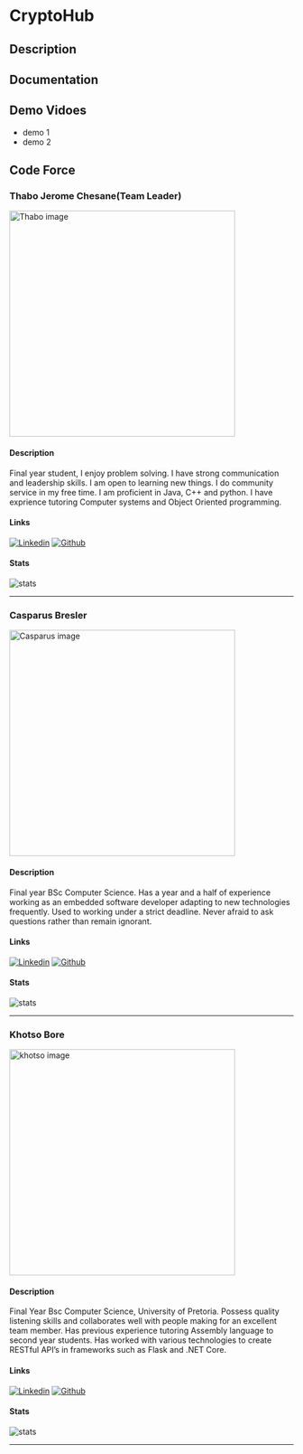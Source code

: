 # CryptoHub

## Description

## Documentation

## Demo Vidoes

- demo 1
- demo 2

## Code Force

### Thabo Jerome Chesane(Team Leader) 

<img alt="Thabo image" height="400" width="400" src="https://avatars.githubusercontent.com/u/92906455?s=400&u=544e7423683247e11527ab14709634c43b50e42f&v=4"/>

#### Description

Final year student, I enjoy problem solving. I have strong communication and leadership skills. I am open to learning new things. I do community service in my free time. I am proficient in Java, C++ and python. I have exprience tutoring Computer systems and Object Oriented programming.

#### Links

[![Linkedin](https://img.shields.io/badge/LinkedIn-0077B5?style=for-the-badge&logo=linkedin&logoColor=white "Linkedin")](https://www.linkedin.com/in/thabo-chesane-b09980218/) [![Github](https://img.shields.io/badge/GitHub-100000?style=for-the-badge&logo=github&logoColor=white "Github")](https://github.com/ThaboJChesane)

#### Stats

<img alt="stats" src="https://github-readme-stats.vercel.app/api?username=ThaboJChesane&show_icons=true&hide_border=true"/>

---

### Casparus Bresler

<img alt="Casparus image" height="400" width="400" src="https://avatars.githubusercontent.com/u/92540552?v=4"/>

#### Description
Final year BSc Computer Science. Has a year and a half of experience working as an embedded software developer adapting to new technologies frequently. Used to working under a strict deadline. Never afraid to ask questions rather than remain ignorant.


#### Links

[![Linkedin](https://img.shields.io/badge/LinkedIn-0077B5?style=for-the-badge&logo=linkedin&logoColor=white "Linkedin")](https://www.linkedin.com/in/casparus-bresler-15508b239/) [![Github](https://img.shields.io/badge/GitHub-100000?style=for-the-badge&logo=github&logoColor=white "Github")](https://github.com/CasparusBresler)

#### Stats

<img alt="stats" src="https://github-readme-stats.vercel.app/api?username=CasparusBresler&show_icons=true&hide_border=true"/>

---
### Khotso Bore

<img alt="khotso image" height="400" width="400" src="https://avatars.githubusercontent.com/u/82458587?v=4"/>

#### Description

Final Year Bsc Computer Science, University of Pretoria. Possess quality listening skills and collaborates well with people making for an excellent team member. Has previous experience tutoring Assembly language to second year students. Has worked with various technologies to create RESTful API’s in frameworks such as Flask and .NET Core.

#### Links

[![Linkedin](https://img.shields.io/badge/LinkedIn-0077B5?style=for-the-badge&logo=linkedin&logoColor=white "Linkedin")](https://www.linkedin.com/in/khotso-bore/) [![Github](https://img.shields.io/badge/GitHub-100000?style=for-the-badge&logo=github&logoColor=white "Github")](https://github.com/Khotso-Bore)

#### Stats

<img alt="stats" src="https://github-readme-stats.vercel.app/api?username=Khotso-Bore&show_icons=true&hide_border=true"/>

---


